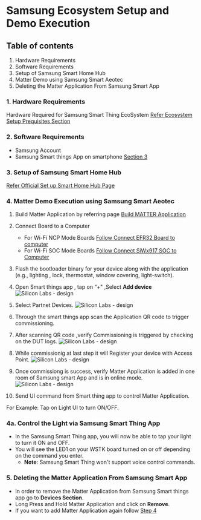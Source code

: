 # **Samsung Ecosystem Setup and Demo Execution**
## **Table of contents**

1. Hardware Requirements
2. Software Requirements
3. Setup of Samsung Smart Home Hub
4. Matter Demo using Samsung Smart Aeotec
5. Deleting the Matter Application From Samsung Smart App

### **1. Hardware Requirements**
Hardware Required for Samsung Smart Thing EcoSystem [Refer Ecosystem Setup Prequisites Section](./ecosystem-setup#prerequisites)
### **2. Software Requirements**
- Samsung Account
- Samsung Smart things App on smartphone [Section 3](#3-setup-of-samsung-smart-home-hub)

### **3. Setup of Samsung Smart Home Hub**
[Refer Official Set up Smart Home Hub Page](https://aeotec.freshdesk.com/support/solutions/articles/6000240326-how-to-setup-smart-home-hub)

### **4. Matter Demo Execution using Samsung Smart Aeotec**

1. Build Matter Application by referring page
  [Build MATTER Application](./sw-setup)

2. Connect Board to a Computer
    - For Wi-Fi NCP Mode Boards [Follow Connect EFR32 Board to computer](./getting-started-efx32-ncp#connect-the-efx32-boards-to-a-computer)
    - For Wi-Fi SOC Mode Boards [Follow Connect SiWx917 SOC to Computer](./getting-started-with-soc#connect-siwx917-soc-to-computer)

3. Flash the bootloader binary for your device along with the application (e.g., lighting , lock, thermostat, window covering, light-switch).

4. Open Smart things app , tap on “+" ,Select **Add device**
![Silicon Labs - design](./images/samsung-app-add-device.png)

5. Select Partnet Devices.
![Silicon Labs - design](./images/samsung-app-select-partner.png)

6. Through the smart things app scan the Application QR code to trigger commissioning.
 
7. After scanning QR code ,verify Commissioning is triggered by checking on the DUT logs.
![Silicon Labs - design](./images/samsung-app-commissioning.png)

8. While commissionig at last step it will Register your device with Access Point.
![Silicon Labs - design](./images/samsung-register-device.png)

9. Once commissiong is success, verify Matter Application is added in one  room of Samsung smart App and is in online mode.
![Silicon Labs - design](./images/samsung-light-added.png)

10. Send UI command from Smart thing app to control Matter Application.
   
   For Example: Tap on Light UI to turn ON/OFF.

### 4a. Control the Light via Samsung Smart Thing App
- In the Samsung Smart Thing app, you will now be able to tap your light to turn it ON and OFF.
- You will see the LED1 on your WSTK board turned on or off depending on the command you enter.
   - **Note**: Samsung Smart Thing won't support voice control commands.

### **5. Deleting the Matter Application From Samsung Smart App**

- In order to remove the Matter Application from Samsung Smart things app go to **Devices Section**.
- Long Press and Hold Matter Application and click on **Remove**.
- If you want to add Matter Application again follow [Step 4](#4-matter-demo-using-samsung-smart-aeotec)